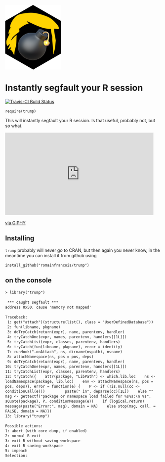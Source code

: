 
![trump](images/trump.png)

# Instantly segfault your R session

[![Travis-CI Build Status](https://travis-ci.org/romainfrancois/trump.svg?branch=master)](https://travis-ci.org/romainfrancois/trump)

```
require(trump)
```

This will instantly segfault your R session. Is that useful, probably not, but so what. 

<iframe src="https://giphy.com/embed/3oKIPx8H70SsclhKkE" width="480" height="266" frameBorder="0" class="giphy-embed" allowFullScreen></iframe><p><a href="https://giphy.com/gifs/trump-r-segfault-3oKIPx8H70SsclhKkE">via GIPHY</a></p>

## Installing 

`trump` probably will never go to CRAN, but then again you never know, in the meantime you can install it from github using 

```
install_github("romainfrancois/trump")
```

## on the console 

```
> library("trump")

 *** caught segfault ***
address 0x50, cause 'memory not mapped'

Traceback:
 1: get("attach")(structure(list(), class = "UserDefinedDatabase"))
 2: fun(libname, pkgname)
 3: doTryCatch(return(expr), name, parentenv, handler)
 4: tryCatchOne(expr, names, parentenv, handlers[[1L]])
 5: tryCatchList(expr, classes, parentenv, handlers)
 6: tryCatch(fun(libname, pkgname), error = identity)
 7: runHook(".onAttach", ns, dirname(nspath), nsname)
 8: attachNamespace(ns, pos = pos, deps)
 9: doTryCatch(return(expr), name, parentenv, handler)
10: tryCatchOne(expr, names, parentenv, handlers[[1L]])
11: tryCatchList(expr, classes, parentenv, handlers)
12: tryCatch({    attr(package, "LibPath") <- which.lib.loc    ns <- loadNamespace(package, lib.loc)    env <- attachNamespace(ns, pos = pos, deps)}, error = function(e) {    P <- if (!is.null(cc <- conditionCall(e)))         paste(" in", deparse(cc)[1L])    else ""    msg <- gettextf("package or namespace load failed for %s%s:\n %s",         sQuote(package), P, conditionMessage(e))    if (logical.return)         message(paste("Error:", msg), domain = NA)    else stop(msg, call. = FALSE, domain = NA)})
13: library("trump")

Possible actions:
1: abort (with core dump, if enabled)
2: normal R exit
3: exit R without saving workspace
4: exit R saving workspace
5: impeach
Selection:
```
